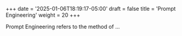 +++
date = '2025-01-06T18:19:17-05:00'
draft = false
title = 'Prompt Engineering'
weight = 20
+++

Prompt Engineering refers to the method of ...